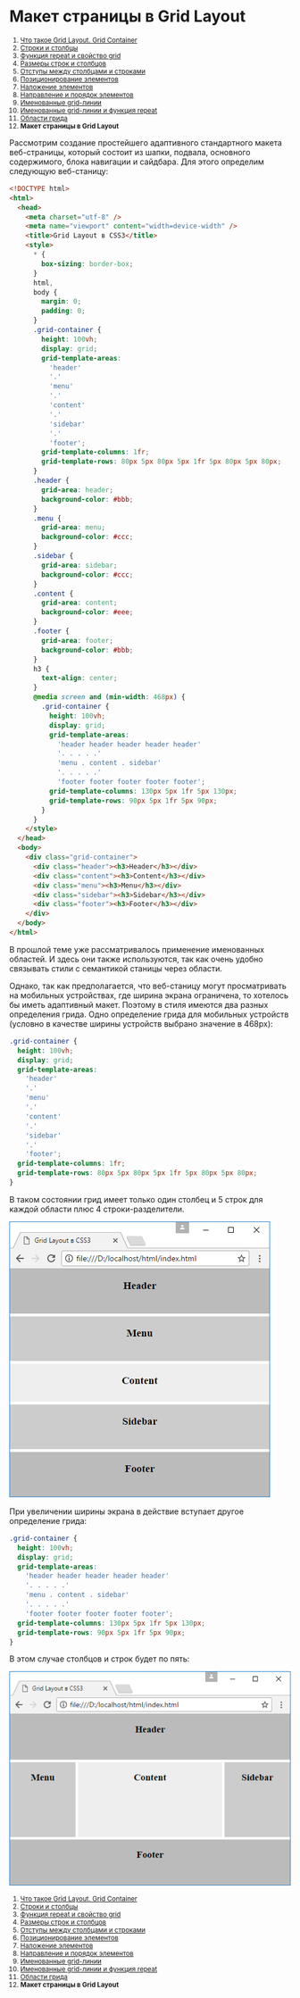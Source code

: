 # Макет страницы в Grid Layout

<small markdown="1">

1. [Что такое Grid Layout. Grid Container](grid-1.md)
2. [Строки и столбцы](grid-2.md)
3. [Функция repeat и свойство grid](grid-3.md)
4. [Размеры строк и столбцов](grid-4.md)
5. [Отступы между столбцами и строками](grid-5.md)
6. [Позиционирование элементов](grid-6.md)
7. [Наложение элементов](grid-7.md)
8. [Направление и порядок элементов](grid-8.md)
9. [Именованные grid-линии](grid-9.md)
10. [Именованные grid-линии и функция repeat](grid-10.md)
11. [Области грида](grid-11.md)
12. **Макет страницы в Grid Layout**

</small>

Рассмотрим создание простейшего адаптивного стандартного макета веб-страницы, который состоит из шапки, подвала, основного содержимого, блока навигации и сайдбара. Для этого определим следующую веб-станицу:

```html
<!DOCTYPE html>
<html>
  <head>
    <meta charset="utf-8" />
    <meta name="viewport" content="width=device-width" />
    <title>Grid Layout в CSS3</title>
    <style>
      * {
        box-sizing: border-box;
      }
      html,
      body {
        margin: 0;
        padding: 0;
      }
      .grid-container {
        height: 100vh;
        display: grid;
        grid-template-areas:
          'header'
          '.'
          'menu'
          '.'
          'content'
          '.'
          'sidebar'
          '.'
          'footer';
        grid-template-columns: 1fr;
        grid-template-rows: 80px 5px 80px 5px 1fr 5px 80px 5px 80px;
      }
      .header {
        grid-area: header;
        background-color: #bbb;
      }
      .menu {
        grid-area: menu;
        background-color: #ccc;
      }
      .sidebar {
        grid-area: sidebar;
        background-color: #ccc;
      }
      .content {
        grid-area: content;
        background-color: #eee;
      }
      .footer {
        grid-area: footer;
        background-color: #bbb;
      }
      h3 {
        text-align: center;
      }
      @media screen and (min-width: 468px) {
        .grid-container {
          height: 100vh;
          display: grid;
          grid-template-areas:
            'header header header header header'
            '. . . . .'
            'menu . content . sidebar'
            '. . . . .'
            'footer footer footer footer footer';
          grid-template-columns: 130px 5px 1fr 5px 130px;
          grid-template-rows: 90px 5px 1fr 5px 90px;
        }
      }
    </style>
  </head>
  <body>
    <div class="grid-container">
      <div class="header"><h3>Header</h3></div>
      <div class="content"><h3>Content</h3></div>
      <div class="menu"><h3>Menu</h3></div>
      <div class="sidebar"><h3>Sidebar</h3></div>
      <div class="footer"><h3>Footer</h3></div>
    </div>
  </body>
</html>
```

В прошлой теме уже рассматривалось применение именованных областей. И здесь они также используются, так как очень удобно связывать стили с семантикой станицы через области.

Однако, так как предполагается, что веб-станицу могут просматривать на мобильных устройствах, где ширина экрана ограничена, то хотелось бы иметь адаптивный макет. Поэтому в стиля имеются два разных определения грида. Одно определение грида для мобильных устройств (условно в качестве ширины устройств выбрано значение в 468px):

```css
.grid-container {
  height: 100vh;
  display: grid;
  grid-template-areas:
    'header'
    '.'
    'menu'
    '.'
    'content'
    '.'
    'sidebar'
    '.'
    'footer';
  grid-template-columns: 1fr;
  grid-template-rows: 80px 5px 80px 5px 1fr 5px 80px 5px 80px;
}
```

В таком состоянии грид имеет только один столбец и 5 строк для каждой области плюс 4 строки-разделители.

![Макет страницы в Grid Layout](grid-12-1.png)

При увеличении ширины экрана в действие вступает другое определение грида:

```css
.grid-container {
  height: 100vh;
  display: grid;
  grid-template-areas:
    'header header header header header'
    '. . . . .'
    'menu . content . sidebar'
    '. . . . .'
    'footer footer footer footer footer';
  grid-template-columns: 130px 5px 1fr 5px 130px;
  grid-template-rows: 90px 5px 1fr 5px 90px;
}
```

В этом случае столбцов и строк будет по пять:

![Макет страницы в Grid Layout](grid-12-2.png)

<small markdown="1">

1. [Что такое Grid Layout. Grid Container](grid-1.md)
2. [Строки и столбцы](grid-2.md)
3. [Функция repeat и свойство grid](grid-3.md)
4. [Размеры строк и столбцов](grid-4.md)
5. [Отступы между столбцами и строками](grid-5.md)
6. [Позиционирование элементов](grid-6.md)
7. [Наложение элементов](grid-7.md)
8. [Направление и порядок элементов](grid-8.md)
9. [Именованные grid-линии](grid-9.md)
10. [Именованные grid-линии и функция repeat](grid-10.md)
11. [Области грида](grid-11.md)
12. **Макет страницы в Grid Layout**

</small>
